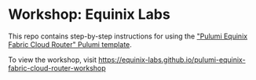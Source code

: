# Workshop: Equinix Labs

<!---
Using this template in a new project? See CONTIBUTING.md for help.
--->

This repo contains step-by-step instructions for using the ["Pulumi Equinix Fabric Cloud Router" Pulumi template](https://github.com/equinix-labs/pulumi-equinix-fabric-cloud-router-gcp).

To view the workshop, visit <https://equinix-labs.github.io/pulumi-equinix-fabric-cloud-router-workshop>
